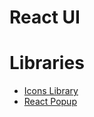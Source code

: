 # React UI

# Libraries

- [Icons Library](https://github.com/FortAwesome/react-fontawesome#installation)
- [React Popup](https://www.npmjs.com/package/reactjs-popup)
